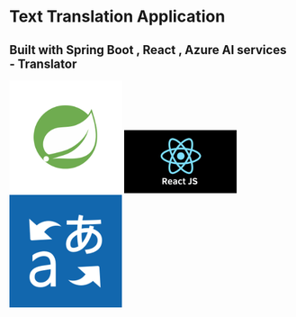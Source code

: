 <h1>Text Translation Application</h1>
<h2>Built with Spring Boot , React , Azure AI services - Translator</h2>
<div className="d-flex justify-content-around">
  <img src="images/springlogo.png" width="200" alt="Spring Logo" className="me-3"/>
  <img src="images/react.js" width="200" alt="React Logo" />
  <img src="images/AzureTranslator.png" width="200" alt="Azure Translator Logo" />
</div>
